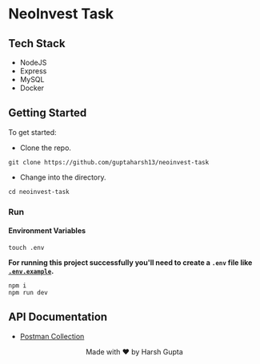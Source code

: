 # NeoInvest Task

## Tech Stack

- NodeJS
- Express
- MySQL
- Docker

## Getting Started

To get started:

- Clone the repo.

```shell
git clone https://github.com/guptaharsh13/neoinvest-task
```

- Change into the directory.

```shell
cd neoinvest-task
```

### Run

#### Environment Variables

```shell
touch .env
```

**For running this project successfully you'll need to create a `.env` file like [`.env.example`](https://github.com/guptaharsh13/neoinvest-task/tree/master/.env.example).**

```shell
npm i
npm run dev
```

## API Documentation

- [Postman Collection](https://github.com/guptaharsh13/neoinvest-task/tree/master/postman_collection)

<p align="center">Made with ❤ by Harsh Gupta</p>

